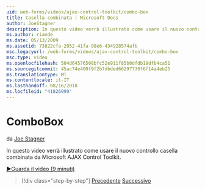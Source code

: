 ```yaml
---
uid: web-forms/videos/ajax-control-toolkit/combo-box
title: Casella combinata | Microsoft Docs
author: JoeStagner
description: In questo video verrà illustrato come usare il nuovo controllo casella combinata da Microsoft AJAX Control Toolkit.
ms.author: riande
ms.date: 05/13/2009
ms.assetid: 73822cfa-2052-41fa-98e6-434928574afb
msc.legacyurl: /web-forms/videos/ajax-control-toolkit/combo-box
msc.type: video
ms.openlocfilehash: 504d64576508bfc52e911f85b0dfdb19dfb4ca51
ms.sourcegitcommit: 45ac74e400f9f2b7dbded66297730f6f14a4eb25
ms.translationtype: MT
ms.contentlocale: it-IT
ms.lasthandoff: 08/16/2018
ms.locfileid: "41826099"
---
```

<a name="combo-box"></a>ComboBox
====================
da [Joe Stagner](https://github.com/JoeStagner)

In questo video verrà illustrato come usare il nuovo controllo casella combinata da Microsoft AJAX Control Toolkit.

[&#9654;Guarda il video (9 minuti)](https://channel9.msdn.com/Blogs/ASP-NET-Site-Videos/combo-box)

> [!div class="step-by-step"]
> [Precedente](color-picker.md)
> [Successivo](editor-control.md)
